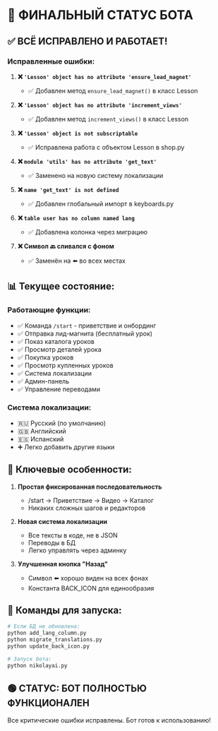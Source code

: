 # 🚀 ФИНАЛЬНЫЙ СТАТУС БОТА

## ✅ ВСЁ ИСПРАВЛЕНО И РАБОТАЕТ!

### Исправленные ошибки:

1. **❌ `'Lesson' object has no attribute 'ensure_lead_magnet'`**
   - ✅ Добавлен метод `ensure_lead_magnet()` в класс Lesson

2. **❌ `'Lesson' object has no attribute 'increment_views'`**
   - ✅ Добавлен метод `increment_views()` в класс Lesson

3. **❌ `'Lesson' object is not subscriptable`**
   - ✅ Исправлена работа с объектом Lesson в shop.py

4. **❌ `module 'utils' has no attribute 'get_text'`**
   - ✅ Заменено на новую систему локализации

5. **❌ `name 'get_text' is not defined`**
   - ✅ Добавлен глобальный импорт в keyboards.py

6. **❌ `table user has no column named lang`**
   - ✅ Добавлена колонка через миграцию

7. **❌ Символ 🔙 сливался с фоном**
   - ✅ Заменён на ⬅️ во всех местах

## 📊 Текущее состояние:

### Работающие функции:
- ✅ Команда `/start` - приветствие и онбординг
- ✅ Отправка лид-магнита (бесплатный урок)
- ✅ Показ каталога уроков
- ✅ Просмотр деталей урока
- ✅ Покупка уроков
- ✅ Просмотр купленных уроков
- ✅ Система локализации
- ✅ Админ-панель
- ✅ Управление переводами

### Система локализации:
- 🇷🇺 Русский (по умолчанию)
- 🇬🇧 Английский
- 🇪🇸 Испанский
- ➕ Легко добавить другие языки

## 🎯 Ключевые особенности:

1. **Простая фиксированная последовательность**
   - /start → Приветствие → Видео → Каталог
   - Никаких сложных шагов и редакторов

2. **Новая система локализации**
   - Все тексты в коде, не в JSON
   - Переводы в БД
   - Легко управлять через админку

3. **Улучшенная кнопка "Назад"**
   - Символ ⬅️ хорошо виден на всех фонах
   - Константа BACK_ICON для единообразия

## 📝 Команды для запуска:

```bash
# Если БД не обновлена:
python add_lang_column.py
python migrate_translations.py
python update_back_icon.py

# Запуск бота:
python nikolayai.py
```

## 🟢 СТАТУС: БОТ ПОЛНОСТЬЮ ФУНКЦИОНАЛЕН

Все критические ошибки исправлены. Бот готов к использованию!
